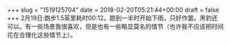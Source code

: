 +++
slug = "1519125704"
date = 2018-02-20T05:21:44+00:00
draft = false
+++
2月19日:跑步1.5英里耗时00:12。跑到一半时开始下雨，只好作罢。黑豹还可以。有一些场景我很喜欢，但是也有一些略显莫名的情节（也许我不应该把时间花在合理化这些情节上）。